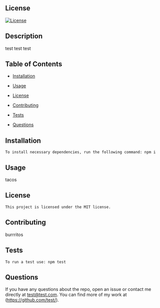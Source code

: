 ## License
  [![License](https://img.shields.io/badge/License-BSD_3--Clause-blue.svg)](https://opensource.org/licenses/BSD-3-Clause)

  ## Description
  test test test

  ## Table of Contents 

* [Installation](#installation)

* [Usage](#usage)

* [License](#license)

* [Contributing](#contributing)

* [Tests](#tests)

* [Questions](#questions)

## Installation
```
To install necessary dependencies, run the following command: npm i
```

## Usage
tacos

## License
```
This project is licensed under the MIT license.
```

## Contributing
burrritos

## Tests
```
To run a test use: npm test
```

## Questions
If you have any questions about the repo, open an issue or contact me directly at test@test.com.
You can find more of my work at (https://github.com/test/).

